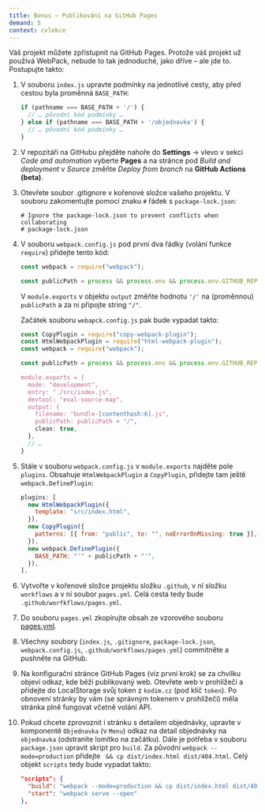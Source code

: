 ```yaml
---
title: Bonus – Publikování na GitHub Pages
demand: 5
context: cvlekce
---
```


Váš projekt můžete zpřístupnit na GitHub Pages. Protože váš projekt už používá WebPack, nebude to tak jednoduché, jako dříve – ale jde to. Postupujte takto:

1. V souboru `index.js` upravte podmínky na jednotlivé cesty, aby před cestou byla proměnná `BASE_PATH`:
   ```js
   if (pathname === BASE_PATH + '/') {
     // … původní kód podmínky …
   } else if (pathname === BASE_PATH + '/objednavka') {
     // … původní kód podmínky …
   }
   ```
1. V repozitáři na GitHubu přejděte nahoře do **Settings** → vlevo v sekci _Code and automation_ vyberte **Pages** a na stránce pod _Build and deployment_ v _Source_ změňte _Deploy from branch_ na **GitHub Actions (beta)**.
1. Otevřete soubor .gitignore v kořenové složce vašeho projektu. V souboru zakomentujte pomocí znaku `#` řádek s `package-lock.json`:
   ```plain
   # Ignore the package-lock.json to prevent conflicts when collaborating
   # package-lock.json
   ```
1. V souboru `webpack.config.js` pod první dva řádky (volání funkce `require`) přidejte tento kód:

   ```js
   const webpack = require("webpack");

   const publicPath = process && process.env && process.env.GITHUB_REPOSITORY ? "/"+process.env.GITHUB_REPOSITORY.split(/)[1] : ""
   ```

   V `module.exports` v objektu `output` změňte hodnotu `'/'` na (proměnnou) `publicPath` a za ni připojte string `"/"`.

   Začátek souboru `webapck.config.js` pak bude vypadat takto:

   ```js
   const CopyPlugin = require("copy-webpack-plugin");
   const HtmlWebpackPlugin = require("html-webpack-plugin");
   const webpack = require("webpack");

   const publicPath = process && process.env && process.env.GITHUB_REPOSITORY ? "/"+process.env.GITHUB_REPOSITORY.split(/)[1] : ""

   module.exports = {
     mode: "development",
     entry: "./src/index.js",
     devtool: "eval-source-map",
     output: {
       filename: "bundle-[contenthash:6].js",
       publicPath: publicPath + "/",
       clean: true,
     },
     // …
   }
   ```

1. Stále v souboru `webpack.config.js` v `module.exports` najděte pole `plugins`. Obsahuje `HtmlWebpackPlugin` a `CopyPlugin`, přidejte tam ještě `webpack.DefinePlugin`:

   ```js
   plugins: [
     new HtmlWebpackPlugin({
       template: "src/index.html",
     }),
     new CopyPlugin({
       patterns: [{ from: "public", to: "", noErrorOnMissing: true }],
     }),
     new webpack.DefinePlugin({
       BASE_PATH: "'" + publicPath + "'",
     }),
   ],
   ```

1. Vytvořte v kořenové složce projektu složku `.github`, v ní složku `workflows` a v ní soubor `pages.yml`. Celá cesta tedy bude `.github/worfkflows/pages.yml`.
1. Do souboru `pages.yml` zkopírujte obsah ze vzorového souboru [pages.yml](https://github.com/FilipJirsak/cafelora-reseni/blob/main/.github/workflows/pages.yml).

1. Všechny soubory (`index.js`, `.gitignore`, `package-lock.json`, `webpack.config.js`, `.github/workflows/pages.yml`) commitněte a pushněte na GitHub.

1. Na konfigurační stránce GitHub Pages (viz první krok) se za chvilku objeví odkaz, kde běží publikovaný web. Otevřete web v prohlížeči a přidejte do LocalStorage svůj token z `kodim.cz` (pod klíč `token`). Po obnovení stránky by vám (se správným tokenem v prohlížeči) měla stránka plně fungovat včetně volání API.

1. Pokud chcete zprovoznit i stránku s detailem objednávky, upravte v komponentě `Objednavka` (v `Menu`) odkaz na detail objednávky na `objednavka` (odstraníte lomítko na začátku). Dále je potřeba v souboru `package.json` upravit skript pro `build`. Za původní `webpack --mode=production` přidejte ` && cp dist/index.html dist/404.html`. Celý objekt `scripts` tedy bude vypadat takto:
   ```json
   "scripts": {
     "build": "webpack --mode=production && cp dist/index.html dist/404.html",
     "start": "webpack serve --open"
   },
   ```
